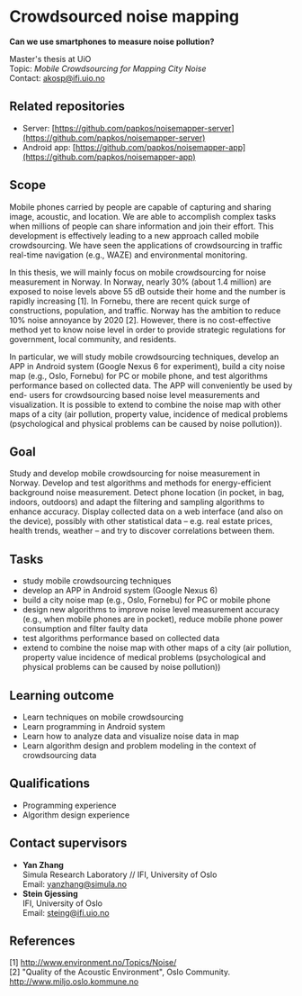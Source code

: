 # Crowdsourced noise mapping
**Can we use smartphones to measure noise pollution?**

Master's thesis at UiO  
Topic: *Mobile Crowdsourcing for Mapping City Noise*    
Contact: [akosp@ifi.uio.no](mailto:akosp@ifi.uio.no)

## Related repositories
- Server: [https://github.com/papkos/noisemapper-server](https://github.com/papkos/noisemapper-server)
- Android app: [https://github.com/papkos/noisemapper-app](https://github.com/papkos/noisemapper-app)

## Scope
Mobile phones carried by people are capable of capturing and sharing image, acoustic, and location.
We are able to accomplish complex tasks when millions of people can share information and join their
effort. This development is effectively leading to a new approach called mobile crowdsourcing. We
have seen the applications of crowdsourcing in traffic real-time navigation (e.g., WAZE) and
environmental monitoring.

In this thesis, we will mainly focus on mobile crowdsourcing for noise measurement in Norway. In
Norway, nearly 30% (about 1.4 million) are exposed to noise levels above 55 dB outside their home
and the number is rapidly increasing [1]. In Fornebu, there are recent quick surge of constructions,
population, and traffic. Norway has the ambition to reduce 10% noise annoyance by 2020 [2].
However, there is no cost-effective method yet to know noise level in order to provide strategic
regulations for government, local community, and residents.

In particular, we will study mobile crowdsourcing techniques, develop an APP in Android system
(Google Nexus 6 for experiment), build a city noise map (e.g., Oslo, Fornebu) for PC or mobile phone,
and test algorithms performance based on collected data. The APP will conveniently be used by end-
users for crowdsourcing based noise level measurements and visualization. It is possible to extend to
combine the noise map with other maps of a city (air pollution, property value, incidence of medical
problems (psychological and physical problems can be caused by noise pollution)).

## Goal
Study and develop mobile crowdsourcing for noise measurement in Norway. Develop and test
algorithms and methods for energy-efficient background noise measurement. Detect phone location
(in pocket, in bag, indoors, outdoors) and adapt the filtering and sampling algorithms to enhance
accuracy. Display collected data on a web interface (and also on the device), possibly with other
statistical data – e.g. real estate prices, health trends, weather – and try to discover correlations
between them.

## Tasks
* study mobile crowdsourcing techniques
* develop an APP in Android system (Google Nexus 6)
* build a city noise map (e.g., Oslo, Fornebu) for PC or mobile phone
* design new algorithms to improve noise level measurement accuracy (e.g., when mobile
  phones are in pocket), reduce mobile phone power consumption and filter faulty data
* test algorithms performance based on collected data
* extend to combine the noise map with other maps of a city (air pollution, property value
  incidence of medical problems (psychological and physical problems can be caused by noise
  pollution))

## Learning outcome
* Learn techniques on mobile crowdsourcing
* Learn programming in Android system
* Learn how to analyze data and visualize noise data in map
* Learn algorithm design and problem modeling in the context of crowdsourcing data

## Qualifications
* Programming experience
* Algorithm design experience

## Contact supervisors
* **Yan Zhang**  
  Simula Research Laboratory // IFI, University of Oslo  
  Email: [yanzhang@simula.no](mailto:yanzhang@simula.no)
* **Stein Gjessing**  
  IFI, University of Oslo  
  Email: [steing@ifi.uio.no](mailto:steing@ifi.uio.no)

## References
[1] http://www.environment.no/Topics/Noise/  
[2] "Quality of the Acoustic Environment", Oslo Community. http://www.miljo.oslo.kommune.no
